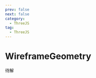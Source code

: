 ```yaml
---
prev: false
next: false
category:
  - ThreeJS
tag:
  - ThreeJS
---
```


# WireframeGeometry

待解

<!-- more -->
